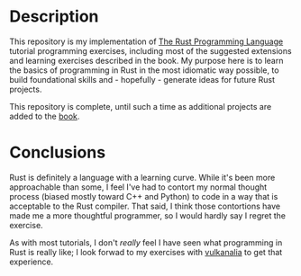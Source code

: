 #   Description

This repository is my implementation of [The Rust Programming Language](https://doc.rust-lang.org/book)
tutorial programming exercises, including most of the suggested extensions and 
learning exercises described in the book. My purpose here is to learn the basics
of programming in Rust in the most idiomatic way possible, to build foundational
skills and - hopefully - generate ideas for future Rust projects.

This repository is complete, until such a time as additional projects are added
to the [book](https://doc.rust-lang.org/book).

#   Conclusions

Rust is definitely a language with a learning curve. While it's been
more approachable than some, I feel I've had to contort my normal thought process
(biased mostly toward C++ and Python) to code in a way that is acceptable to the
Rust compiler. That said, I think those contortions have made me a more
thoughtful programmer, so I would hardly say I regret the exercise.

As with most tutorials, I don't *really* feel I have seen what programming in 
Rust is really like; I look forwad to my exercises with [vulkanalia](https://kylemayes.github.io/vulkanalia)
to get that experience.